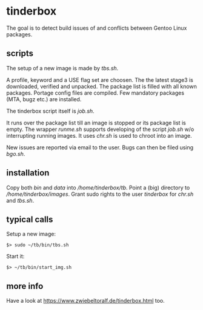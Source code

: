# tinderbox
The goal is to detect build issues of and conflicts between Gentoo Linux packages.

## scripts
The setup of a new image is made by *tbs.sh*.

A profile, keyword and a USE flag set are choosen.
The the latest stage3 is downloaded, verified and unpacked.
The package list is filled with all known packages.
Portage config files are compiled.
Few mandatory packages (MTA, bugz etc.) are installed.

The tinderbox script itself is *job.sh*.

It runs over the package list till an image is stopped or its package list is empty.
The wrapper *runme.sh* supports developing of the script *job.sh* w/o interrupting running images.
It uses *chr.sh* is used to chroot into an image. 

New issues are reported via email to the user. Bugs can then be filed using *bgo.sh*.

## installation
Copy both *bin* and *data* into */home/tinderbox/tb*.
Point a (big) directory to */home/tinderbox/images*.
Grant sudo rights to the user *tinderbox* for *chr.sh* and *tbs.sh*.

## typical calls
Setup a new image:

    $> sudo ~/tb/bin/tbs.sh 

Start it:

    $> ~/tb/bin/start_img.sh


## more info
Have a look at https://www.zwiebeltoralf.de/tinderbox.html too.

